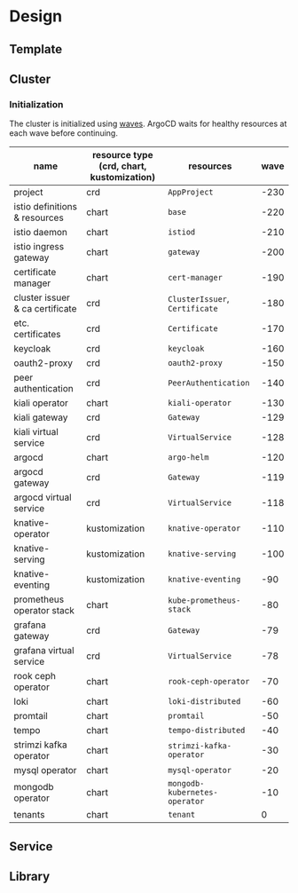 # Design

## Template

## Cluster

[//]: # (helm; v3.x or later)
[//]: # (tekton; k8s v1.23 or later)
[//]: # (rook; k8s v1.22 or later)

### Initialization

The cluster is initialized using [waves](https://argo-cd.readthedocs.io/en/stable/user-guide/sync-waves/). 
ArgoCD waits for healthy resources at each wave before continuing.

| name                            | resource type (crd, chart, kustomization) | resources                      | wave |
|---------------------------------|-------------------------------------------|--------------------------------|------|
| project                         | crd                                       | `AppProject`                   | -230 | 
| istio definitions & resources   | chart                                     | `base`                         | -220 | 
| istio daemon                    | chart                                     | `istiod`                       | -210 | 
| istio ingress gateway           | chart                                     | `gateway`                      | -200 | 
| certificate manager             | chart                                     | `cert-manager`                 | -190 | 
| cluster issuer & ca certificate | crd                                       | `ClusterIssuer`, `Certificate` | -180 | 
| etc. certificates               | crd                                       | `Certificate`                  | -170 | 
| keycloak                        | crd                                       | `keycloak`                     | -160 | 
| oauth2-proxy                    | crd                                       | `oauth2-proxy`                 | -150 |
| peer authentication             | crd                                       | `PeerAuthentication`           | -140 |
| kiali operator                  | chart                                     | `kiali-operator`               | -130 |
| kiali gateway                   | crd                                       | `Gateway`                      | -129 |
| kiali virtual service           | crd                                       | `VirtualService`               | -128 |
| argocd                          | chart                                     | `argo-helm`                    | -120 |
| argocd gateway                  | crd                                       | `Gateway`                      | -119 |
| argocd virtual service          | crd                                       | `VirtualService`               | -118 |
| knative-operator                | kustomization                             | `knative-operator`             | -110 |
| knative-serving                 | kustomization                             | `knative-serving`              | -100 |
| knative-eventing                | kustomization                             | `knative-eventing`             | -90  |
| prometheus operator stack       | chart                                     | `kube-prometheus-stack`        | -80  |
| grafana gateway                 | crd                                       | `Gateway`                      | -79  |
| grafana virtual service         | crd                                       | `VirtualService`               | -78  |
| rook ceph operator              | chart                                     | `rook-ceph-operator`           | -70  |
| loki                            | chart                                     | `loki-distributed`             | -60  |
| promtail                        | chart                                     | `promtail`                     | -50  |
| tempo                           | chart                                     | `tempo-distributed`            | -40  |
| strimzi kafka operator          | chart                                     | `strimzi-kafka-operator`       | -30  |
| mysql operator                  | chart                                     | `mysql-operator`               | -20  |
| mongodb operator                | chart                                     | `mongodb-kubernetes-operator`  | -10  |
| tenants                         | chart                                     | `tenant`                       | 0    |

## Service

## Library